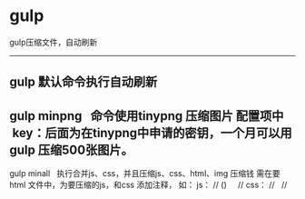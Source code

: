 # gulp
gulp压缩文件，自动刷新
***************************
gulp 默认命令执行自动刷新
--------------------------------------
gulp minpng   命令使用tinypng 压缩图片
配置项中  key：后面为在tinypng中申请的密钥，一个月可以用gulp 压缩500张图片。
---------------------------------------------------------------
gulp minall   执行合并js、css，并且压缩js、css、html、img
压缩钱 需在要html 文件中，为要压缩的js，和css 添加注释，
如：
js：
// (<!-- build:js js/main.min.js -->)
    <script src="js/jquery.min.js"></script>
    <script src="js/canv.js"></script>
// <!-- endbuild -->
css：
// <!-- build:css css/combined.css -->
    <link rel="stylesheet" href="css/style.css">
// <!-- endbuild -->
